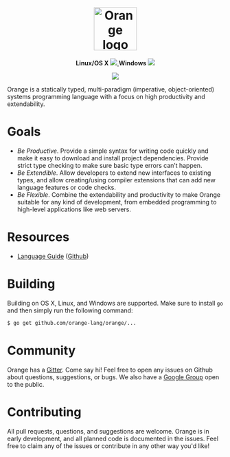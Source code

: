<h1 align="center"><img src="http://orange-lang.org/assets/img/orange-logo.png" alt="Orange logo" height="100" >
</h1>

<p align="center">
  <b>Linux/OS X</b> 
  <a href="https://travis-ci.org/orange-lang/orange">
    <img src="https://travis-ci.org/orange-lang/orange.svg?branch=master">
  </a>
  <b>Windows</b>
  <a href="https://ci.appveyor.com/project/rfratto/orange-9no7j/branch/master">
    <img src="https://ci.appveyor.com/api/projects/status/r4y46n573riuqfv1/branch/master?svg=true">
  </a>
</p>

<p align="center">
  <a href="https://gitter.im/orange-lang/orange?utm_source=badge&utm_medium=badge&utm_campaign=pr-badge&utm_content=badge">
    <img src="https://badges.gitter.im/orange-lang/orange.svg">
  </a>
</p>

Orange is a statically typed, multi-paradigm (imperative, object-oriented) systems programming language with a focus on high productivity and extendability.

# Goals

- _Be Productive_. Provide a simple syntax for writing code quickly and make it easy to download and install project dependencies. Provide strict type checking to make sure basic type errors can’t happen.
- _Be Extendible_. Allow developers to extend new interfaces to existing types, and allow creating/using compiler extensions that can add new language features or code checks.
- _Be Flexible_. Combine the extendability and productivity to make Orange suitable for any kind of development, from embedded programming to high-level applications like web servers.

# Resources

* [Language Guide](http://docs.orange-lang.org) ([Github](https://github.com/orange-lang/orange-docs))

# Building
Building on OS X, Linux, and Windows are supported. Make sure to install `go` and then simply run the following command:

```sh 
$ go get github.com/orange-lang/orange/...
``` 

# Community

Orange has a [Gitter](https://gitter.im/orange-lang/orange?utm_source=share-link&utm_medium=link&utm_campaign=share-link). Come say hi! Feel free to open any issues on Github about questions, suggestions, or bugs. We also have a [Google Group](https://groups.google.com/forum/#!forum/orange-lang) open to the public.

# Contributing

All pull requests, questions, and suggestions are welcome. Orange is in early development, and all planned code is documented in the issues. Feel free to claim any of the issues or contribute in any other way you'd like!
